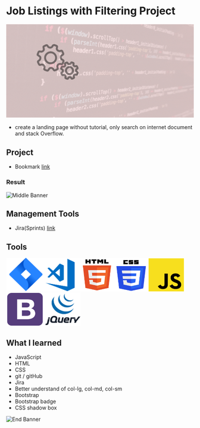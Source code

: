 # Job Listings with Filtering Project

![Begin Banner](Documentation/Under_Development.gif)

* create a landing page without tutorial, only search on internet document and stack Overflow.

## Project
* Bookmark [link](https://github.com/pittyh6/job_listing_filtering/tree/master/static_job_listings)

### Result
![Middle Banner](Documentation/.gif)

## Management Tools
* Jira(Sprints) [link](https://github.com/pittyh6/job_listing_filtering/tree/master/Sprint%204)

## Tools
<img src= Documentation/jira.png  height="90" width="100" ><img src= Documentation/vscode.png  height="90" width="100"><img src= Documentation/html.png  height="90" width="90"><img src= Documentation/css.png  height="90" width="90"><img src= Documentation/js.png  height="90" width="100"><img src= Documentation/bootstrap.png  height="90" width="100"><img src= Documentation/jquery.png  height="90" width="100">

## What I learned
* JavaScript
* HTML
* CSS
* git / gitHub
* Jira
* Better understand of col-lg, col-md, col-sm
* Bootstrap
* Bootstrap badge 
* CSS shadow box



![End Banner](Documentation/botton-1200x350.gif)